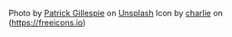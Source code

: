 Photo by [Patrick Gillespie](https://unsplash.com/es/@patrick_gillespie?utm_source=unsplash&utm_medium=referral&utm_content=creditCopyText) on [Unsplash](https://unsplash.com/s/photos/wales?utm_source=unsplash&utm_medium=referral&utm_content=creditCopyText)
Icon by [charlie](https://freeicons.io/profile/740) on (https://freeicons.io)
                                
  